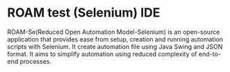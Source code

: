 # ROAM test (Selenium) IDE
ROAM-Se(Reduced Open Automation Model-Selenium) is an open-source application that provides ease from setup, creation and running automation scripts with Selenium. It create automation file using Java Swing and JSON format. It aims to simplify automation using reduced complexity of end-to-end processes.
